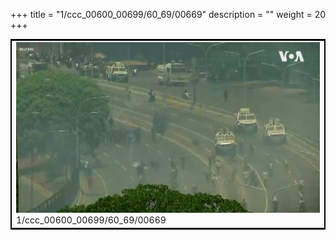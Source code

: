 +++
title = "1/ccc_00600_00699/60_69/00669"
description = ""
weight = 20
+++

<table style="border:2px solid black;max-width:800px;max-height:800px;" 
><tr><td>
<img class="center-fit-jpg"
src="/jpg_/aaa_20190430_NxaOmWaI8sI_00668.jpg">
1/ccc_00600_00699/60_69/00669
</img></td></tr></table>
